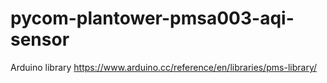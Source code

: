 # pycom-plantower-pmsa003-aqi-sensor

Arduino library
https://www.arduino.cc/reference/en/libraries/pms-library/
